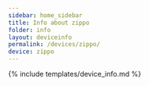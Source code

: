 ```yaml
---
sidebar: home_sidebar
title: Info about zippo
folder: info
layout: deviceinfo
permalink: /devices/zippo/
device: zippo
---
```

{% include templates/device_info.md %}
